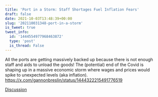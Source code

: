 ```yaml
---
title: 'Port in a Storm: Staff Shortages Fuel Inflation Fears'
draft: false
date: 2021-10-03T13:48:39+00:00
slug: '202110031348-port-in-a-storm'
is_tweet: true
tweet_info:
  id: '1444554977968463872'
  type: 'post'
  is_thread: False
---
```




All the ports are getting massively backed up because there is not enough staff and aids to unload the goods! The (potential) end of the Covid is shaping up in a massive economic storm where wages and prices would spike to unexpected levels (aka inflation). <https://x.com/gannonbreslin/status/1444322215491776519>

[Discussion](https://x.com/sytelus/status/1444554977968463872)
